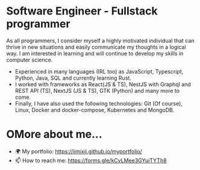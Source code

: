 # Software Engineer - Fullstack programmer
As all programmers, I consider myself a highly motivated individual that can thrive in new situations and easily communicate my thoughts in a logical way. I am interested in learning and will continue to develop my skills in computer science.

- Experienced in many languages (IRL too) as JavaScript, Typescript, Python, Java, SQL and currently learning Rust.
- I worked with frameworks as React(JS & TS), NestJS with Graphql and REST API (TS), NextJS (JS & TS), GTK (Python) and many more to come.
- Finally, I have also used the following technologies: Git (Of course), Linux, Docker and docker-compose, Kubernetes and MongoDB.


# OMore about me...
- 🌍 My portfolio: https://iimixii.github.io/myportfolio/
- 📫 How to reach me: https://forms.gle/kCvLMee3GYujTYTh8
